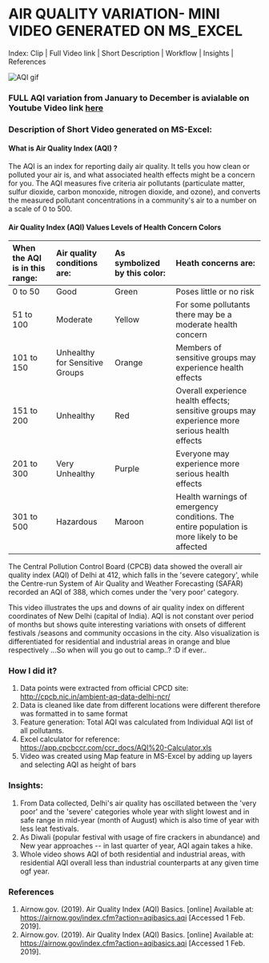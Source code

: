 # AIR QUALITY VARIATION- MINI VIDEO GENERATED ON MS_EXCEL

Index: 
Clip | Full Video link | Short Description | Workflow | Insights | References

![AQI gif](aqi_clip.gif)

### FULL AQI variation from January to December is avialable on Youtube Video link [here][2]

### Description of Short Video generated on MS-Excel:

#### What is Air Quality Index (AQI) ?
The AQI is an index for reporting daily air quality. It tells you how clean or polluted your air is, and what associated health effects might be a concern for you. The AQI measures five criteria air pollutants (particulate matter, sulfur dioxide, carbon monoxide, nitrogen dioxide, and ozone), and converts the measured pollutant concentrations in a community's air to a number on a scale of 0 to 500.

#### Air Quality Index (AQI) Values	Levels of Health Concern	Colors <br>

| When the AQI is in this range:  |	Air quality conditions are:    |	As symbolized by this color:    | Heath concerns are: |
|:------------------------------|:-------------------------------|:--------------------------------|:------------------|
|0 to 50                       |	Good                          | Green       | Poses little or no risk |
|51 to 100	| Moderate | Yellow | For some pollutants there may be a moderate health concern |
|101 to 150	| Unhealthy for Sensitive Groups |	Orange | Members of sensitive groups may experience health effects |
|151 to 200 |	Unhealthy |	Red | Overall experience health effects; sensitive groups may experience more serious health effects |
|201 to 300 |	Very Unhealthy |	Purple | Everyone may experience more serious health effects |
|301 to 500 |	Hazardous |	Maroon | Health warnings of emergency conditions. The entire population is more likely to be affected |

The Central Pollution Control Board (CPCB) data showed the overall air quality index (AQI) of Delhi at 412, which falls in the 'severe category', while the Centre-run System of Air Quality and Weather Forecasting (SAFAR) recorded an AQI of 388, which comes under the 'very poor' category. <br>

This video illustrates the ups and downs of air quality index on different coordinates of New Delhi (capital of India). AQI is not constant over period of months but shows quite interesting variations with onsets of different festivals /seasons and community occasions in the city. Also visualization is differentiated for residential and industrial areas in orange and blue respectively
...So when will you go out to camp..? :D if ever..


### How I did it?

1. Data points were extracted from official CPCD site: http://cpcb.nic.in/ambient-aq-data-delhi-ncr/
2. Data is cleaned like date from different locations were different therefore was formatted in to same format 
3. Feature generation: Total AQI was calculated from Individual AQI list of all pollutants.
4. Excel calculator for reference:  https://app.cpcbccr.com/ccr_docs/AQI%20-Calculator.xls
5. Video was created using Map feature in MS-Excel by adding up layers and selecting AQI as height of bars

### Insights:
1. From Data collected, Delhi's air quality has oscillated between the 'very poor' and the 'severe' categories whole year with slight lowest and in safe range in mid-year (month of August) which is also time of year with less leat festivals. 
2. As Diwali (popular festival with usage of fire crackers in abundance) and New year approaches -- in last quarter of year, AQI again takes a hike. 
3. Whole video shows AQI of both residential and industrial areas, with residential AQI overall less than industrial counterparts at any given time ogf year.

### References
1. Airnow.gov. (2019). Air Quality Index (AQI) Basics. [online] Available at: https://airnow.gov/index.cfm?action=aqibasics.aqi [Accessed 1 Feb. 2019].
2. Airnow.gov. (2019). Air Quality Index (AQI) Basics. [online] Available at: https://airnow.gov/index.cfm?action=aqibasics.aqi [Accessed 1 Feb. 2019].

[1]: AQIshortvedio.gif
[2]: https://www.youtube.com/watch?v=9USyCSgAbjk
[3]: gif_1.gif
